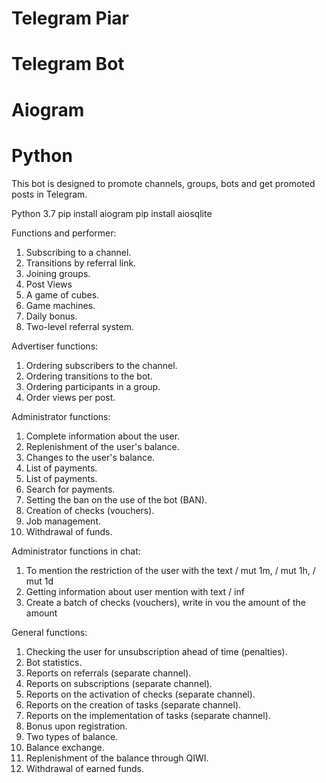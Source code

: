 # Telegram Piar
# Telegram Bot
# Aiogram
# Python

This bot is designed to promote channels, groups, bots and get promoted posts in Telegram.

Python 3.7
pip install aiogram
pip install aiosqlite

Functions and performer:
1) Subscribing to a channel.
2) Transitions by referral link.
3) Joining groups.
4) Post Views
5) A game of cubes.
6) Game machines.
7) Daily bonus.
8) Two-level referral system.

Advertiser functions:
1) Ordering subscribers to the channel.
2) Ordering transitions to the bot.
3) Ordering participants in a group.
4) Order views per post.

Administrator functions:
1) Complete information about the user.
2) Replenishment of the user's balance.
3) Changes to the user's balance.
4) List of payments.
5) List of payments.
6) Search for payments.
7) Setting the ban on the use of the bot (BAN).
8) Creation of checks (vouchers).
9) Job management.
10) Withdrawal of funds.

Administrator functions in chat:
1) To mention the restriction of the user with the text / mut 1m, / mut 1h, / mut 1d
2) Getting information about user mention with text / inf
3) Create a batch of checks (vouchers), write in vou the amount of the amount

General functions:
1) Checking the user for unsubscription ahead of time (penalties).
2) Bot statistics.
3) Reports on referrals (separate channel).
4) Reports on subscriptions (separate channel).
5) Reports on the activation of checks (separate channel).
6) Reports on the creation of tasks (separate channel).
7) Reports on the implementation of tasks (separate channel).
8) Bonus upon registration.
9) Two types of balance.
10) Balance exchange.
11) Replenishment of the balance through QIWI.
12) Withdrawal of earned funds.
